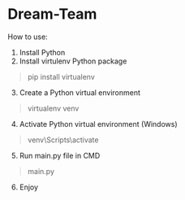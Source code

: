 # Dream-Team
How to use:
1. Install Python
2. Install virtulenv Python package 

> pip install virtualenv

3. Create a Python virtual environment 

> virtualenv venv

4. Activate Python virtual environment (Windows) 

> venv\Scripts\activate

5. Run main.py file in CMD

> main.py

6. Enjoy
